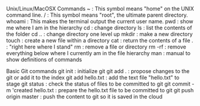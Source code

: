 Unix/Linux/MacOSX Commands
~ : This symbol means "home" on the UNIX command line.
/ : This symbol means "root", the ultimate parent directory.
whoami : This makes the terminal output the current user name.
pwd : show me where I am in the hierarchy
cd : change directory
ls : list the contents of the folder
cd .. : change directory one level up
mkdir : make a new directory
touch : create a new file within a directory
cat : return the contents of a file
. : "right here where I stand"
rm : remove a file or directory
rm -rf : remove everything below where I currently am in the file hierarchy
man : manual to show definitions of commands

Basic Git commands
git init : initialize git
git add . : propose changes to the git or add it to the index
git add hello.txt : add the text file "hello.txt" to stage
git status : check the status of files to be committed to git
git commit -m 'created hello.txt : prepare the hello.txt file to be committed to git
git push origin master : push the content to git so it is saved in the cloud